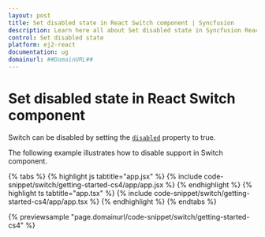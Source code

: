 ```yaml
---
layout: post
title: Set disabled state in React Switch component | Syncfusion
description: Learn here all about Set disabled state in Syncfusion React Switch component of Syncfusion Essential JS 2 and more.
control: Set disabled state 
platform: ej2-react
documentation: ug
domainurl: ##DomainURL##
---
```


# Set disabled state in React Switch component

Switch can be disabled by setting the [`disabled`](https://ej2.syncfusion.com/react/documentation/api/switch#disabled) property to true.

The following example illustrates how to disable support in Switch component.

{% tabs %}
{% highlight js tabtitle="app.jsx" %}
{% include code-snippet/switch/getting-started-cs4/app/app.jsx %}
{% endhighlight %}
{% highlight ts tabtitle="app.tsx" %}
{% include code-snippet/switch/getting-started-cs4/app/app.tsx %}
{% endhighlight %}
{% endtabs %}

 {% previewsample "page.domainurl/code-snippet/switch/getting-started-cs4" %}